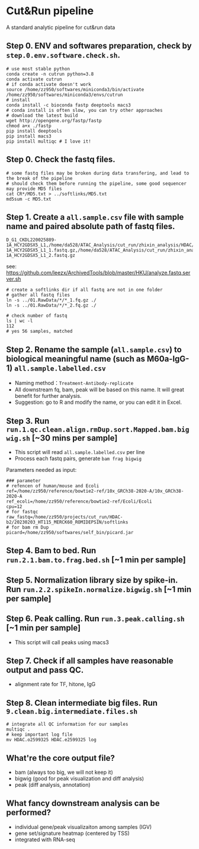 # Cut&Run pipeline
A standard analytic pipeline for cut&run data

## Step 0. ENV and softwares preparation, check by `step.0.env.software.check.sh`.
```
# use most stable python
conda create -n cutrun python=3.8
conda activate cutrun
# if conda activate doesn't work
source /home/zz950/softwares/miniconda3/bin/activate /home/zz950/softwares/miniconda3/envs/cutrun
# install 
conda install -c bioconda fastp deeptools macs3
# conda install is often slow, you can try other approaches
# download the latest build
wget http://opengene.org/fastp/fastp
chmod a+x ./fastp
pip install deeptools
pip install macs3
pip install multiqc # I love it!
```

## Step 0. Check the fastq files.
```
# some fastq files may be broken during data transfering, and lead to the break of the pipeline
# should check them before running the pipeline, some good sequencer may provide MD5 files
cat CR*/MD5.txt > ../softlinks/MD5.txt
md5sum -c MD5.txt
```

## Step 1. Create a `all.sample.csv` file with sample name and paired absolute path of fastq files.
```
D_G1_CKDL220025889-1A_HCY2GDSX5_L1,/home/da528/ATAC_Analysis/cut_run/zhixin_analysis/HDAC/fastq/D_G1_CKDL220025889-1A_HCY2GDSX5_L1_1.fastq.gz,/home/da528/ATAC_Analysis/cut_run/zhixin_analysis/HDAC/fastq/D_G1_CKDL220025889-1A_HCY2GDSX5_L1_2.fastq.gz
```
see: https://github.com/leezx/ArchivedTools/blob/master/HKU/analyze.fastq.server.sh

```
# create a softlinks dir if all fastq are not in one folder
# gather all fastq files
ln -s ../01.RawData/*/*_1.fq.gz ./
ln -s ../01.RawData/*/*_2.fq.gz ./

# check number of fastq
ls | wc -l
112
# yes 56 samples, matched
```

## Step 2. Rename the sample (`all.sample.csv`) to biological meaningful name (such as M60a-IgG-1) `all.sample.labelled.csv`
- Naming method：`Treatment-Antibody-replicate`
- All downstream fq, bam, peak will be based on this name. It will great benefit for further analysis.
- Suggestion: go to R and modify the name, or you can edit it in Excel.

## Step 3. Run `run.1.qc.clean.align.rmDup.sort.Mapped.bam.bigwig.sh` [~30 mins per sample]
- This script will read `all.sample.labelled.csv` per line
- Process each fastq pairs, generate `bam frag bigwig`

Parameters needed as input:
```
### parameter
# refencen of human/mouse and Ecoli
ref=/home/zz950/reference/bowtie2-ref/10x_GRCh38-2020-A/10x_GRCh38-2020-A
ref_ecoli=/home/zz950/reference/bowtie2-ref/Ecoli/Ecoli
cpu=12
# for fastqc
raw_fastq=/home/zz950/projects/cut_run/HDAC-b2/20230203_HT115_MERCK60_ROMIDEPSIN/softlinks
# for bam rm Dup
picard=/home/zz950/softwares/self_bin/picard.jar
```

## Step 4. Bam to bed. Run `run.2.1.bam.to.frag.bed.sh` [~1 min per sample]

## Step 5. Normalization library size by spike-in. Run `run.2.2.spikeIn.normalize.bigwig.sh` [~1 min per sample]

## Step 6. Peak calling. Run `run.3.peak.calling.sh` [~1 min per sample]
- This script will call peaks using macs3

## Step 7. Check if all samples have reasonable output and pass QC.
- alignment rate for TF, hitone, IgG

## Step 8. Clean intermediate big files. Run `9.clean.big.intermediate.files.sh`
```
# integrate all QC information for our samples
multiqc .
# keep important log file
mv HDAC.o2599325 HDAC.e2599325 log
```

## What're the core output file?
- bam (always too big, we will not keep it)
- bigwig (good for peak visualization and diff analysis)
- peak (diff analysis, annotation)

## What fancy downstream analysis can be performed?
- individual gene/peak visualizaiton among samples (IGV)
- gene set/signature heatmap (centered by TSS)
- integrated with RNA-seq

